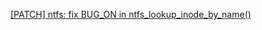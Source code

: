 [[PATCH] ntfs: fix BUG_ON in ntfs_lookup_inode_by_name()](https://lore.kernel.org/all/20220809064730.2316892-1-chenxiaosong2@huawei.com/)
